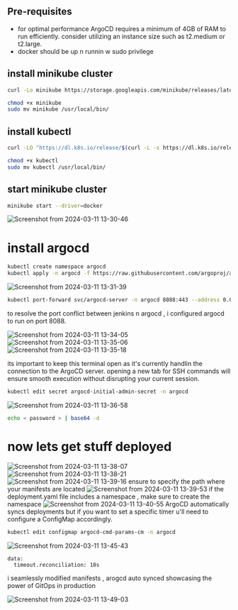 ## Pre-requisites
- for optimal performance ArgoCD requires a minimum of 4GB of RAM to run efficiently. consider utilizing an instance size such as t2.medium or t2.large.
- docker should be up n runnin w sudo privilege


## install minikube cluster
```bash
curl -Lo minikube https://storage.googleapis.com/minikube/releases/latest/minikube-linux-amd64
```
```bash
chmod +x minikube
sudo mv minikube /usr/local/bin/
```
## install kubectl 
```bash
curl -LO "https://dl.k8s.io/release/$(curl -L -s https://dl.k8s.io/release/stable.txt)/bin/linux/amd64/kubectl"
```
```bash
chmod +x kubectl
sudo mv kubectl /usr/local/bin/
```
## start minikube cluster
```bash
minikube start --driver=docker
```
![Screenshot from 2024-03-11 13-30-46](https://github.com/teresashellvin/node-todo-cicd/assets/146912102/c25744c9-d731-42d4-9327-2ed7b4cf25dc)

#  install argocd

```bash
kubectl create namespace argocd
kubectl apply -n argocd -f https://raw.githubusercontent.com/argoproj/argo-cd/stable/manifests/install.yaml
```

![Screenshot from 2024-03-11 13-31-39](https://github.com/teresashellvin/node-todo-cicd/assets/146912102/e9d1df3e-d481-43ca-9d2b-48c5c88259d3)

 ```bash
kubectl port-forward svc/argocd-server -n argocd 8088:443 --address 0.0.0.0 &
```
 to resolve the port conflict between jenkins n argocd , i configured argocd to run on port 8088. 

![Screenshot from 2024-03-11 13-34-05](https://github.com/teresashellvin/node-todo-cicd/assets/146912102/9e234187-2a8d-4d12-9682-bd210d5661ab)
![Screenshot from 2024-03-11 13-35-06](https://github.com/teresashellvin/node-todo-cicd/assets/146912102/3eb46fc3-3d81-4647-bd88-18448e1b5f42)
![Screenshot from 2024-03-11 13-35-18](https://github.com/teresashellvin/node-todo-cicd/assets/146912102/8bde6542-df06-45e0-addd-84b801561824)

its important to keep this terminal open as it's currently handlin the connection to the ArgoCD server. opening a new tab for SSH commands will ensure smooth execution without disrupting your current session. 

```bash
kubectl edit secret argocd-initial-admin-secret -n argocd
```
![Screenshot from 2024-03-11 13-36-58](https://github.com/teresashellvin/node-todo-cicd/assets/146912102/07b6adab-7566-4dff-a0c4-bdd17a4f0289)

```bash
echo < password > | base64 -d
```
# now lets get stuff deployed 
![Screenshot from 2024-03-11 13-38-07](https://github.com/teresashellvin/node-todo-cicd/assets/146912102/d93ea3ea-1fae-429f-8011-8bb2d9243270)
![Screenshot from 2024-03-11 13-38-21](https://github.com/teresashellvin/node-todo-cicd/assets/146912102/de4272ca-6f5b-481c-b403-277aa789c3da)
![Screenshot from 2024-03-11 13-39-16](https://github.com/teresashellvin/node-todo-cicd/assets/146912102/3c340419-cb1a-4501-8deb-0aca2cd48363)
ensure to specify the path where your manifests are located 
![Screenshot from 2024-03-11 13-39-53](https://github.com/teresashellvin/node-todo-cicd/assets/146912102/b3352ba2-fba2-414d-adca-7fce08735fcc)
if the deployment.yaml file includes a namespace , make sure to create the namespace
![Screenshot from 2024-03-11 13-40-55](https://github.com/teresashellvin/node-todo-cicd/assets/146912102/a3a7b0a4-9b0d-422f-bb0b-369d57842921)
ArgoCD automatically syncs deployments but if you want to set a specific timer u'll need to configure a ConfigMap accordingly.
```bash
kubectl edit configmap argocd-cmd-params-cm -n argocd
```
![Screenshot from 2024-03-11 13-45-43](https://github.com/teresashellvin/node-todo-cicd/assets/146912102/9e9d62d1-60b5-4c09-a0d2-01e33d0a3903)
```
data:
  timeout.reconciliation: 10s
```

i seamlessly modified manifests , arogcd auto synced showcasing the power of GitOps in production 

![Screenshot from 2024-03-11 13-49-03](https://github.com/teresashellvin/node-todo-cicd/assets/146912102/ee09a9cd-39d2-4aff-ba4b-59b90e41f673)





















